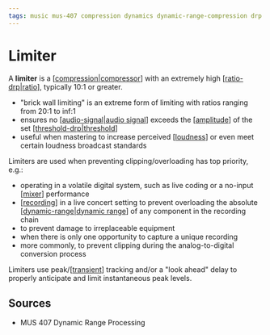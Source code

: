 ```yaml
---
tags: music mus-407 compression dynamics dynamic-range-compression drp
---
```


# Limiter

A **limiter** is a [[compression|compressor]] with an extremely high [[ratio-drp|ratio]], typically 10:1 or greater.

- "brick wall limiting" is an extreme form of limiting with ratios ranging from 20:1 to inf:1
- ensures no [[audio-signal|audio signal]] exceeds the [[amplitude]] of the set [[threshold-drp|threshold]]
- useful when mastering to increase perceived [[loudness]] or even meet certain loudness broadcast standards

Limiters are used when preventing clipping/overloading has top priority, e.g.:

- operating in a volatile digital system, such as live coding or a no-input [[mixer]] performance
- [[recording]] in a live concert setting to prevent overloading the absolute [[dynamic-range|dynamic range]] of any component in the recording chain
- to prevent damage to irreplaceable equipment
- when there is only one opportunity to capture a unique recording
- more commonly, to prevent clipping during the analog-to-digital conversion process

Limiters use peak/[[transient]] tracking and/or a "look ahead" delay to properly anticipate and limit instantaneous peak levels.

## Sources

- MUS 407 Dynamic Range Processing

[//begin]: # "Autogenerated link references for markdown compatibility"
[compression|compressor]: compression.md "Compression"
[ratio-drp|ratio]: ratio-drp.md "Ratio (DRP)"
[audio-signal|audio signal]: audio-signal.md "Audio Signal"
[amplitude]: amplitude.md "Amplitude"
[threshold-drp|threshold]: threshold-drp.md "Threshold (DRP)"
[loudness]: loudness.md "Loudness"
[mixer]: mixer.md "Mixer"
[recording]: recording.md "Recording"
[dynamic-range|dynamic range]: dynamic-range.md "Dynamic Range"
[transient]: transient.md "Transient"
[//end]: # "Autogenerated link references"
